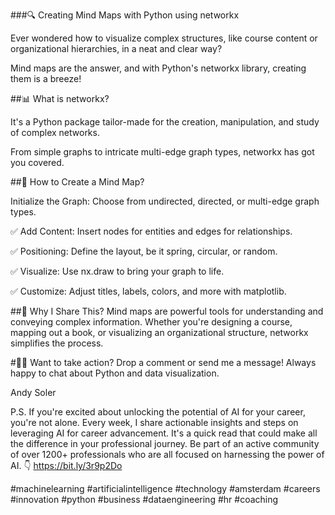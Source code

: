 ###🔍 Creating Mind Maps with Python using networkx

Ever wondered how to visualize complex structures, like course content or organizational hierarchies, in a neat and clear way? 

Mind maps are the answer, and with Python's networkx library, creating them is a breeze!


##📊 What is networkx? 

It's a Python package tailor-made for the creation, manipulation, and study of complex networks. 

From simple graphs to intricate multi-edge graph types, networkx has got you covered.


##🔧 How to Create a Mind Map?

Initialize the Graph: Choose from undirected, directed, or multi-edge graph types.


✅ Add Content: Insert nodes for entities and edges for relationships.

✅ Positioning: Define the layout, be it spring, circular, or random.

✅ Visualize: Use nx.draw to bring your graph to life.

✅ Customize: Adjust titles, labels, colors, and more with matplotlib.


##📝 Why I Share This? 
Mind maps are powerful tools for understanding and conveying complex information. Whether you're designing a course, mapping out a book, or visualizing an organizational structure, networkx simplifies the process.


#👩‍💻 Want to take action? 
Drop a comment or send me a message! Always happy to chat about Python and data visualization.


Andy Soler

P.S. If you're excited about unlocking the potential of AI for your career, you're not alone.
Every week, I share actionable insights and steps on leveraging AI for career advancement. It's a quick read that could make all the difference in your professional journey.
Be part of an active community of over 1200+ professionals who are all focused on harnessing the power of AI. 👇
https://bit.ly/3r9p2Do

#machinelearning #artificialintelligence #technology #amsterdam #careers #innovation #python #business #dataengineering #hr #coaching





